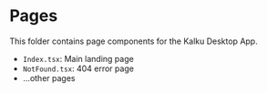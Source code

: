 # Pages

This folder contains page components for the Kalku Desktop App.

- `Index.tsx`: Main landing page
- `NotFound.tsx`: 404 error page
- ...other pages
